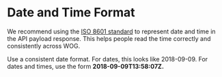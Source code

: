 # Date and Time Format

We recommend using the [ISO 8601 standard](https://www.gov.uk/government/publications/open-standards-for-government/date-times-and-time-stamps-standard) to represent date and time in the API payload response. This helps people read the time correctly and consistently across WOG.

Use a consistent date format. For dates, this looks like 2018-09-09. For dates and times, use the form **2018-09-09T13:58:07Z.**

